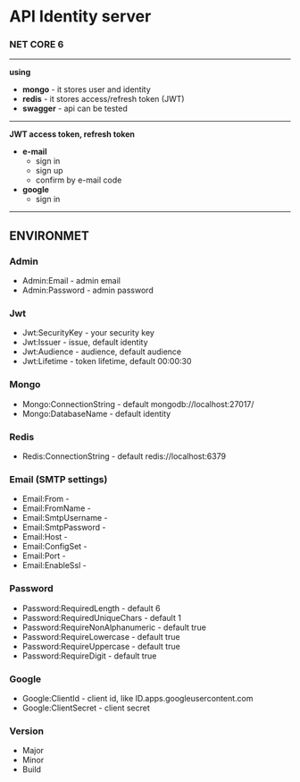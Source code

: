 # API Identity server
### NET CORE 6

---

**using**
- **mongo** - it stores user and identity
- **redis** - it stores access/refresh token (JWT)
- **swagger** - api can be tested

---

**JWT access token, refresh token**

- **e-mail**
  - sign in
  - sign up
  - confirm by e-mail code
- **google**
  - sign in

--- 

## ENVIRONMET

### Admin
- Admin:Email - admin email
- Admin:Password - admin password
### Jwt
- Jwt:SecurityKey - your security key
- Jwt:Issuer - issue, default identity
- Jwt:Audience - audience, default audience
- Jwt:Lifetime - token lifetime, default 00:00:30
### Mongo
- Mongo:ConnectionString - default mongodb://localhost:27017/
- Mongo:DatabaseName - default identity
### Redis
- Redis:ConnectionString - default redis://localhost:6379
### Email  (SMTP settings)
- Email:From - 
- Email:FromName - 
- Email:SmtpUsername - 
- Email:SmtpPassword - 
- Email:Host - 
- Email:ConfigSet - 
- Email:Port - 
- Email:EnableSsl - 
### Password
- Password:RequiredLength - default 6
- Password:RequiredUniqueChars - default 1
- Password:RequireNonAlphanumeric - default true
- Password:RequireLowercase - default true
- Password:RequireUppercase - default true
- Password:RequireDigit - default true
### Google
- Google:ClientId - client id, like ID.apps.googleusercontent.com
- Google:ClientSecret - client secret
### Version
- Major
- Minor
- Build
